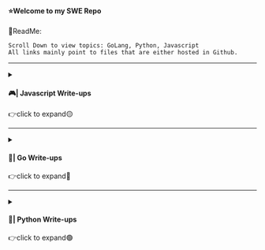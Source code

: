 #### ⭐Welcome to my SWE Repo
📌ReadMe:
<pre><code>Scroll Down to view topics: GoLang, Python, Javascript
All links mainly point to files that are either hosted in Github.</code></pre>

---------------------------------------------------------------------------------------------------------------------------------------------------------------------------------

<details>
<summary>
<h4 align="left">  🎮| Javascript Write-ups</h4>
👉click to expand🟡
</summary>
<br>

| Topic(s) | Link(s) | Description | 
| -------- | -------- | -------- | 
| Project 1: Snake | [Snake Directory](https://github.com/IvanVlademirS/Ivan_Software_Engineering_Stash/tree/master/MAIN/JavaScript/Snake_JS_Project)| Snake game, click directory link to view code and play |
| Project 2: Tetris | [Tetris Directory](https://github.com/IvanVlademirS/Ivan_Software_Engineering_Stash/tree/master/MAIN/JavaScript/Tetris_JS_Project)| Tetris game, click directory link to view code and play |
| Project 3: FlappyBird | [FBird Directory](https://github.com/IvanVlademirS/Ivan_Software_Engineering_Stash/tree/master/MAIN/JavaScript/Flappy%20Bird%20JS%20Code)| Flappy Bird game, click directory link to view code and play |


</details>

---------------------------------------------------------------------------------------------------------------------------------------------------------------------------------

<details>
<summary>
<h4 align="left">   🚀| Go Write-ups</h4>
👉click to expand🔵
</summary>

PUSH IN PROGRESS


</details>

---------------------------------------------------------------------------------------------------------------------------------------------------------------------------------

<details>
<summary>
<h4 align="left">  🐍| Python Write-ups</h4>
👉click to expand🟢
</summary>
<br>

| Topic(s) | Link(s) | Description | 
| -------- | -------- | -------- | 
| Basics | [Notes](https://github.com/IvanVlademirS/Ivan_Software_Engineering_Stash/tree/master/MAIN/Python/1WK_Py), [Exercises](https://github.com/IvanVlademirS/Ivan_Software_Engineering_Stash/tree/master/MAIN/Python/1WK_Py/Exercises) | Basic Python notes & exercises |


</details>

